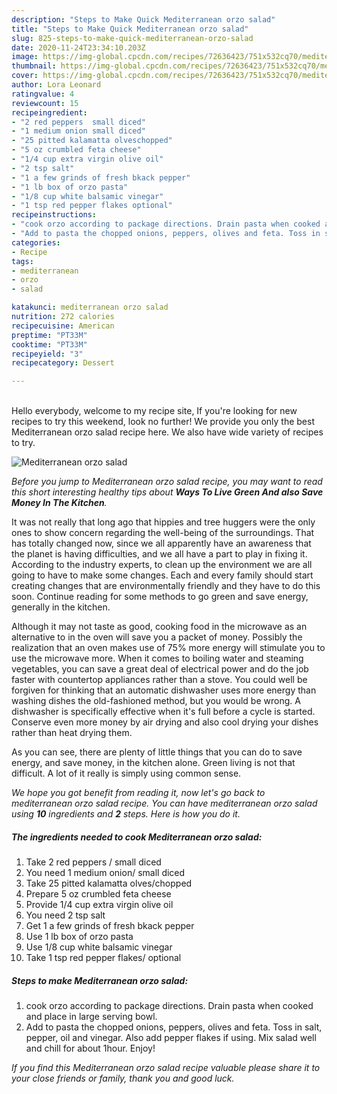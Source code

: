 ```yaml
---
description: "Steps to Make Quick Mediterranean orzo salad"
title: "Steps to Make Quick Mediterranean orzo salad"
slug: 825-steps-to-make-quick-mediterranean-orzo-salad
date: 2020-11-24T23:34:10.203Z
image: https://img-global.cpcdn.com/recipes/72636423/751x532cq70/mediterranean-orzo-salad-recipe-main-photo.jpg
thumbnail: https://img-global.cpcdn.com/recipes/72636423/751x532cq70/mediterranean-orzo-salad-recipe-main-photo.jpg
cover: https://img-global.cpcdn.com/recipes/72636423/751x532cq70/mediterranean-orzo-salad-recipe-main-photo.jpg
author: Lora Leonard
ratingvalue: 4
reviewcount: 15
recipeingredient:
- "2 red peppers  small diced"
- "1 medium onion small diced"
- "25 pitted kalamatta olveschopped"
- "5 oz crumbled feta cheese"
- "1/4 cup extra virgin olive oil"
- "2 tsp salt"
- "1 a few grinds of fresh bkack pepper"
- "1 lb box of orzo pasta"
- "1/8 cup white balsamic vinegar"
- "1 tsp red pepper flakes optional"
recipeinstructions:
- "cook orzo according to package directions. Drain pasta when cooked and place in large serving bowl."
- "Add to pasta the chopped onions, peppers, olives and feta. Toss in salt, pepper, oil and vinegar. Also add pepper flakes if using. Mix salad well and chill for about 1hour. Enjoy!"
categories:
- Recipe
tags:
- mediterranean
- orzo
- salad

katakunci: mediterranean orzo salad 
nutrition: 272 calories
recipecuisine: American
preptime: "PT33M"
cooktime: "PT33M"
recipeyield: "3"
recipecategory: Dessert

---
```

<br>
Hello everybody, welcome to my recipe site, If you're looking for new recipes to try this weekend, look no further! We provide you only the best Mediterranean orzo salad recipe here. We also have wide variety of recipes to try.
<br>


![Mediterranean orzo salad](https://img-global.cpcdn.com/recipes/72636423/751x532cq70/mediterranean-orzo-salad-recipe-main-photo.jpg)

<i>Before you jump to Mediterranean orzo salad recipe, you may want to read this short interesting healthy tips about 
<strong>Ways To Live Green And also Save Money In The Kitchen</strong>.</i>
</br>

It was not really that long ago that hippies and tree huggers were the only ones to show concern regarding the well-being of the surroundings. That has totally changed now, since we all apparently have an awareness that the planet is having difficulties, and we all have a part to play in fixing it. According to the industry experts, to clean up the environment we are all going to have to make some changes. Each and every family should start creating changes that are environmentally friendly and they have to do this soon. Continue reading for some methods to go green and save energy, generally in the kitchen.

Although it may not taste as good, cooking food in the microwave as an alternative to in the oven will save you a packet of money. Possibly the realization that an oven makes use of 75% more energy will stimulate you to use the microwave more. When it comes to boiling water and steaming vegetables, you can save a great deal of electrical power and do the job faster with countertop appliances rather than a stove. You could well be forgiven for thinking that an automatic dishwasher uses more energy than washing dishes the old-fashioned method, but you would be wrong. A dishwasher is specifically effective when it's full before a cycle is started. Conserve even more money by air drying and also cool drying your dishes rather than heat drying them.

As you can see, there are plenty of little things that you can do to save energy, and save money, in the kitchen alone. Green living is not that difficult. A lot of it really is simply using common sense.


<i>We hope you got benefit from reading it, now let's go back to mediterranean orzo salad recipe. You can have mediterranean orzo salad using <strong>10</strong> ingredients and <strong>2</strong> steps. Here is how you do it.
</i>

##### The ingredients needed to cook Mediterranean orzo salad:

1. Take 2 red peppers / small diced
1. You need 1 medium onion/ small diced
1. Take 25 pitted kalamatta olves/chopped
1. Prepare 5 oz crumbled feta cheese
1. Provide 1/4 cup extra virgin olive oil
1. You need 2 tsp salt
1. Get 1 a few grinds of fresh bkack pepper
1. Use 1 lb box of orzo pasta
1. Use 1/8 cup white balsamic vinegar
1. Take 1 tsp red pepper flakes/ optional


##### Steps to make Mediterranean orzo salad:

1. cook orzo according to package directions. Drain pasta when cooked and place in large serving bowl.
1. Add to pasta the chopped onions, peppers, olives and feta. Toss in salt, pepper, oil and vinegar. Also add pepper flakes if using. Mix salad well and chill for about 1hour. Enjoy!


<i>If you find this Mediterranean orzo salad recipe valuable please share it to your close friends or family, thank you and good luck.</i>
